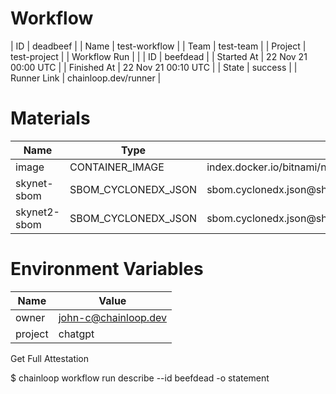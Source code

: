 # Workflow
| ID | deadbeef |
| Name | test-workflow |
| Team | test-team |
| Project | test-project |
| Workflow Run |  |
| ID | beefdead |
| Started At | 22 Nov 21 00:00 UTC |
| Finished At | 22 Nov 21 00:10 UTC |
| State | success |
| Runner Link | chainloop.dev/runner |
# Materials
| Name | Type | Value |
| --- | --- | --- |
| image | CONTAINER_IMAGE | index.docker.io/bitnami/nginx@sha256:264f55a6ff9cec2f4742a9faacc033b29f65c04dd4480e71e23579d484288d61 |
| skynet-sbom | SBOM_CYCLONEDX_JSON | sbom.cyclonedx.json@sha256:16159bb881eb4ab7eb5d8afc5350b0feeed1e31c0a268e355e74f9ccbe885e0c |
| skynet2-sbom | SBOM_CYCLONEDX_JSON | sbom.cyclonedx.json@sha256:16159bb881eb4ab7eb5d8afc5350b0feeed1e31c0a268e355e74f9ccbe885e0c |
# Environment Variables
| Name | Value |
| --- | --- |
| owner | john-c@chainloop.dev |
| project | chatgpt |

Get Full Attestation

$ chainloop workflow run describe --id beefdead -o statement